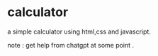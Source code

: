 # calculator

a simple calculator using html,css and javascript.

note : get help from chatgpt at some point .